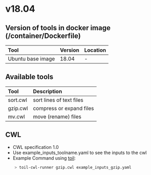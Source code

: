 # v18.04

## Version of tools in docker image \(/container/Dockerfile\)

| Tool | Version | Location |
| :--- | :--- | :--- |
| Ubuntu base image | 18.04 | - |

## Available tools

| Tool | Description |
| :--- | :--- |
| sort.cwl | sort lines of text files |
| gzip.cwl | compress or expand files |
| mv.cwl | move \(rename\) files |

## CWL

* CWL specification 1.0
* Use example\_inputs\_toolname.yaml to see the inputs to the cwl
* Example Command using [toil](https://toil.readthedocs.io):

```bash
    > toil-cwl-runner gzip.cwl example_inputs_gzip.yaml
```

